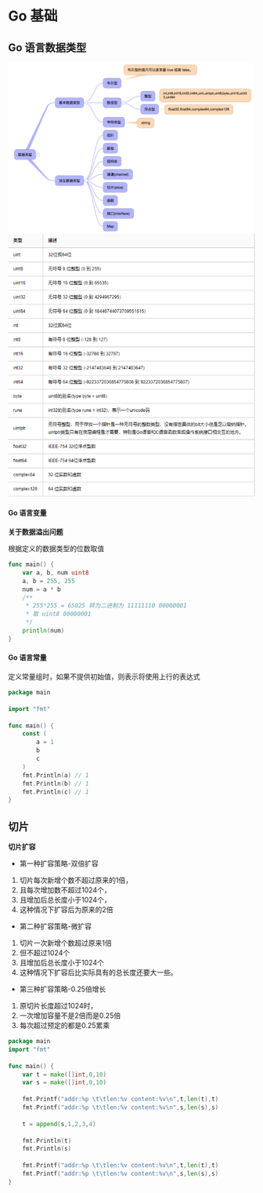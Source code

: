# Go 基础

## Go 语言数据类型

<img src="./img/Go-数据类型.png" alt="数据类型">

<img src="./img/Go-基本数据类型.png" alt="基本数据类型">

#### Go 语言变量

**关于数据溢出问题**

根据定义的数据类型的位数取值

```go
func main() {
    var a, b, num uint8
    a, b = 255, 255
    num = a * b
    /** 
     * 255*255 = 65025 转为二进制为 11111110 00000001
     * 取 uint8 00000001
     */
    println(num)
}
```

#### Go 语言常量

定义常量组时，如果不提供初始值，则表示将使用上行的表达式

```go
package main

import "fmt"

func main() {
    const (
        a = 1
        b
        c
    )
    fmt.Println(a) // 1
    fmt.Println(b) // 1
    fmt.Println(c) // 1
}
```

## 切片

**切片扩容**

* 第一种扩容策略-双倍扩容
1. 切片每次新增个数不超过原来的1倍，
1. 且每次增加数不超过1024个，
2. 且增加后总长度小于1024个，
3. 这种情况下扩容后为原来的2倍

* 第二种扩容策略-微扩容
1. 切片一次新增个数超过原来1倍
2. 但不超过1024个
3. 且增加后总长度小于1024个
4. 这种情况下扩容后比实际具有的总长度还要大一些。

* 第三种扩容策略-0.25倍增长
1. 原切片长度超过1024时，
2. 一次增加容量不是2倍而是0.25倍
3. 每次超过预定的都是0.25累乘

```go
package main
import "fmt"

func main() {
    var t = make([]int,0,10)
    var s = make([]int,0,10)

    fmt.Printf("addr:%p \t\tlen:%v content:%v\n",t,len(t),t)
    fmt.Printf("addr:%p \t\tlen:%v content:%v\n",s,len(s),s)

    t = append(s,1,2,3,4)

    fmt.Println(t)
    fmt.Println(s)

    fmt.Printf("addr:%p \t\tlen:%v content:%v\n",t,len(t),t)
    fmt.Printf("addr:%p \t\tlen:%v content:%v\n",s,len(s),s)
}
```